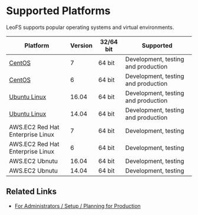 # Supported Platforms

LeoFS supports popular operating systems and virtual environments.

| Platform                         | Version  | 32/64 bit | Supported                           |
|---                               |---       |---        |---                                  |
| <a href="https://wiki.centos.org/Download" target="_blank">CentOS</a> | 7 | 64 bit | Development, testing and production |
| <a href="https://wiki.centos.org/Download" target="_blank">CentOS</a> | 6 | 64 bit | Development, testing and production |
| <a href="https://www.ubuntu.com/download/alternative-downloads" target="_blank">Ubuntu Linux</a> | 16.04 | 64 bit | Development, testing and production |
| <a href="https://www.ubuntu.com/download/alternative-downloads" target="_blank">Ubuntu Linux</a> | 14.04 | 64 bit | Development, testing and production |
| AWS.EC2 Red Hat Enterprise Linux | 7        | 64 bit    | Development, testing |
| AWS.EC2 Red Hat Enterprise Linux | 6        | 64 bit    | Development, testing |
| AWS.EC2 Ubnutu                   | 16.04    | 64 bit    | Development, testing |
| AWS.EC2 Ubnutu                   | 14.04    | 64 bit    | Development, testing |


## Related Links

- [For Administrators / Setup / Planning for Production](planning_for_production.md)